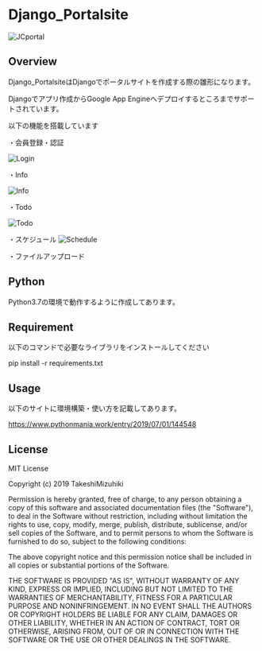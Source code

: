 # Django_Portalsite

![JCportal](https://user-images.githubusercontent.com/52436289/60484748-8e3f7000-9cd5-11e9-8af9-92a2be70a7c4.png)

## Overview

Django_PortalsiteはDjangoでポータルサイトを作成する際の雛形になります。

Djangoでアプリ作成からGoogle App Engineへデプロイするところまでサポートされています。

以下の機能を搭載しています

・会員登録・認証

![Login](https://user-images.githubusercontent.com/52436289/60484749-8f709d00-9cd5-11e9-9c70-803e12abd381.png)




・Info

![Info](https://user-images.githubusercontent.com/52436289/60484750-90a1ca00-9cd5-11e9-81b4-72b46fbba62c.png)



・Todo

![Todo](https://user-images.githubusercontent.com/52436289/60484754-91d2f700-9cd5-11e9-80ca-1236a0d3bb2f.png)



・スケジュール
![Schedule](https://user-images.githubusercontent.com/52436289/60484757-93042400-9cd5-11e9-8614-aa7aea9c979e.png)

・ファイルアップロード



## Python

Python3.7の環境で動作するように作成してあります。




## Requirement


以下のコマンドで必要なライブラリをインストールしてください

pip install -r requirements.txt



## Usage

以下のサイトに環境構築・使い方を記載してあります。

<https://www.pythonmania.work/entry/2019/07/01/144548>



## License

MIT License

Copyright (c) 2019 TakeshiMizuhiki

Permission is hereby granted, free of charge, to any person obtaining a copy
of this software and associated documentation files (the "Software"), to deal
in the Software without restriction, including without limitation the rights
to use, copy, modify, merge, publish, distribute, sublicense, and/or sell
copies of the Software, and to permit persons to whom the Software is
furnished to do so, subject to the following conditions:

The above copyright notice and this permission notice shall be included in all
copies or substantial portions of the Software.

THE SOFTWARE IS PROVIDED "AS IS", WITHOUT WARRANTY OF ANY KIND, EXPRESS OR
IMPLIED, INCLUDING BUT NOT LIMITED TO THE WARRANTIES OF MERCHANTABILITY,
FITNESS FOR A PARTICULAR PURPOSE AND NONINFRINGEMENT. IN NO EVENT SHALL THE
AUTHORS OR COPYRIGHT HOLDERS BE LIABLE FOR ANY CLAIM, DAMAGES OR OTHER
LIABILITY, WHETHER IN AN ACTION OF CONTRACT, TORT OR OTHERWISE, ARISING FROM,
OUT OF OR IN CONNECTION WITH THE SOFTWARE OR THE USE OR OTHER DEALINGS IN THE
SOFTWARE.
